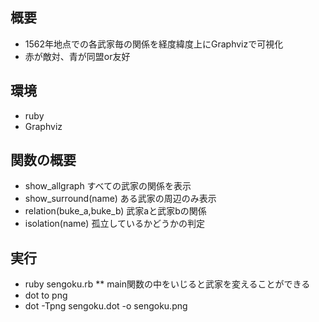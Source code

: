 ## 概要
* 1562年地点での各武家毎の関係を経度緯度上にGraphvizで可視化
* 赤が敵対、青が同盟or友好

## 環境
* ruby
* Graphviz

## 関数の概要
* show\_allgraph すべての武家の関係を表示
* show\_surround(name) ある武家の周辺のみ表示
* relation(buke\_a,buke\_b) 武家aと武家bの関係
* isolation(name) 孤立しているかどうかの判定

## 実行
* ruby sengoku.rb
** main関数の中をいじると武家を変えることができる
* dot to png 
* dot -Tpng sengoku.dot -o sengoku.png

